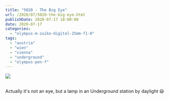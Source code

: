 ```yaml
---
title: "5020 - The Big Eye"
url: /2020/07/5020-the-big-eye.html
publishDate: 2020-07-17 18:00:00
date: 2020-07-17
categories: 
  - "olympus-m-zuiko-digital-25mm-f1-8"
tags: 
  - "austria"
  - "wien"
  - "vienna"
  - "underground"
  - "olympus-pen-f"
---
```

<div class="container">
<div class="center"><a target="_blank" href="https://d25zfm9zpd7gm5.cloudfront.net/1200x1200/2018/20180619_074923_lr.jpg"><img class="webfeedsFeaturedVisual" src="https://d25zfm9zpd7gm5.cloudfront.net/0600x0600/2018/20180619_074923_lr.jpg" /></a></div>
</div>
<br />

Actually it's not an eye, but a lamp in an Underground station by
daylight :smiley: